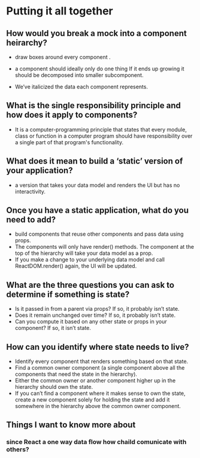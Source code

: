 
# Putting it all together

## How would you break a mock into a component heirarchy?
* draw boxes around every component .

* a component should ideally only do one thing If it ends up growing it should be decomposed into smaller subcomponent.

* We’ve italicized the data each component represents.

## What is the single responsibility principle and how does it apply to components?
* It is a computer-programming principle that states that every module, class or function in a computer program should have responsibility over a single part of that program's functionality.


## What does it mean to build a ‘static’ version of your application?
* a version that takes your data model and renders the UI but has no interactivity.

## Once you have a static application, what do you need to add?
* build components that reuse other components and pass data using props. 
* The components will only have render() methods. The component at the top of the hierarchy will take your data model as a prop. 
* If you make a change to your underlying data model and call ReactDOM.render() again, the UI will be updated. 

## What are the three questions you can ask to determine if something is state?
* Is it passed in from a parent via props? If so, it probably isn’t state.
* Does it remain unchanged over time? If so, it probably isn’t state.
* Can you compute it based on any other state or props in your component? If so, it isn’t state.


## How can you identify where state needs to live?

* Identify every component that renders something based on that state.
* Find a common owner component (a single component above all the components that need the state in the hierarchy).
* Either the common owner or another component higher up in the hierarchy should own the state.
* If you can’t find a component where it makes sense to own the state, create a new component solely for holding the state and add it somewhere in the hierarchy above the common owner component.

## Things I want to know more about

### since React a one way data flow how chaild comunicate with others?

